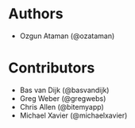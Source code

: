 # Authors

- Ozgun Ataman (@ozataman)

# Contributors

- Bas van Dijk (@basvandijk)
- Greg Weber (@gregwebs)
- Chris Allen (@bitemyapp)
- Michael Xavier (@michaelxavier)
